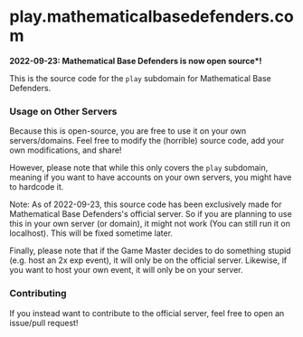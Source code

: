 # play.mathematicalbasedefenders.com

**2022-09-23: Mathematical Base Defenders is now open source\*!**

This is the source code for the `play` subdomain for Mathematical Base Defenders.

### Usage on Other Servers

Because this is open-source, you are free to use it on your own servers/domains. Feel free to modify the (horrible) source code, add your own modifications, and share!

However, please note that while this only covers the `play` subdomain, meaning if you want to have accounts on your own servers, you might have to hardcode it.

Note: As of 2022-09-23, this source code has been exclusively made for Mathematical Base Defenders's official server. So if you are planning to use this in your own server (or domain), it might not work (You can still run it on localhost). This will be fixed sometime later.

Finally, please note that if the Game Master decides to do something stupid (e.g. host an 2x exp event), it will only be on the official server. Likewise, if you want to host your own event, it will only be on your server.

### Contributing

If you instead want to contribute to the official server, feel free to open an issue/pull request!
